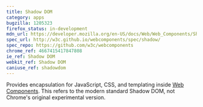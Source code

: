 ```yaml
---
title: Shadow DOM
category: apps
bugzilla: 1205323
firefox_status: in-development
mdn_url: https://developer.mozilla.org/en-US/docs/Web/Web_Components/Shadow_DOM
spec_url: http://w3c.github.io/webcomponents/spec/shadow/
spec_repo: https://github.com/w3c/webcomponents
chrome_ref: 4667415417847808
ie_ref: Shadow DOM
webkit_ref: Shadow DOM
caniuse_ref: shadowdom
---
```


Provides encapsulation for JavaScript, CSS, and templating inside [Web Components](https://developer.mozilla.org/en-US/docs/Web/Web_Components). This refers to the modern standard Shadow DOM, not Chrome's original experimental version.
